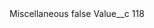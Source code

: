 <?xml version="1.0" encoding="UTF-8"?>
<CustomMetadata xmlns="http://soap.sforce.com/2006/04/metadata" xmlns:xsi="http://www.w3.org/2001/XMLSchema-instance" xmlns:xsd="http://www.w3.org/2001/XMLSchema">
    <label>Miscellaneous</label>
    <protected>false</protected>
    <values>
        <field>Value__c</field>
        <value xsi:type="xsd:string">118</value>
    </values>
</CustomMetadata>
